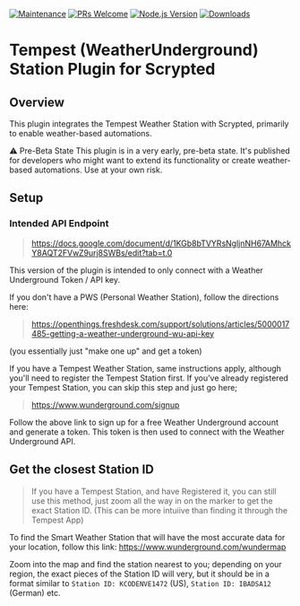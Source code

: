 [![Maintenance](https://img.shields.io/badge/Maintained%3F-yes-green.svg)](https://github.com/yourusername/mcp-3d-printer-server/graphs/commit-activity)
[![PRs Welcome](https://img.shields.io/badge/PRs-welcome-brightgreen.svg)](https://makeapullrequest.com)
[![Node.js Version](https://img.shields.io/badge/node-%3E%3D%2018.0.0-green.svg)](https://nodejs.org/en/download/)
[![Downloads](https://img.shields.io/npm/dm/scrypted-tempest.svg)](https://www.npmjs.com/package/scrypted-tempest)

# Tempest (WeatherUnderground) Station Plugin for Scrypted
## Overview
This plugin integrates the Tempest Weather Station with Scrypted, primarily to enable weather-based automations.

⚠️ Pre-Beta State
This plugin is in a very early, pre-beta state. It's published for developers who might want to extend its functionality or create weather-based automations. Use at your own risk.

## Setup

### Intended API Endpoint 
> https://docs.google.com/document/d/1KGb8bTVYRsNgljnNH67AMhckY8AQT2FVwZ9urj8SWBs/edit?tab=t.0

This version of the plugin is intended to only connect with a Weather Underground Token / API key.

If you don't have a PWS (Personal Weather Station), follow the directions here: 

> https://openthings.freshdesk.com/support/solutions/articles/5000017485-getting-a-weather-underground-wu-api-key

(you essentially just "make one up" and get a token)

 If you have a Tempest Weather Station, same instructions apply, although you'll need to register the Tempest Station first. If you've already registered your Tempest Station, you can skip this step and just go here;

> https://www.wunderground.com/signup

Follow the above link to sign up for a free Weather Underground account and generate a token. This token is then used to connect with the Weather Underground API.

## Get the closest Station ID
> If you have a Tempest Station, and have Registered it, you can still use this method, just zoom all the way in on the marker to get the exact Station ID. (This can be more intuiive than finding it through the Tempest App)


To find the Smart Weather Station that will have the most accurate data for your location, follow this link: https://www.wunderground.com/wundermap

Zoom into the map and find the station nearest to you; depending on your region, the exact pieces of the Station ID will very, but it should be in a format similar to  `Station ID: KCODENVE1472` (US), `Station ID: IBADSA12` (German) etc. 



